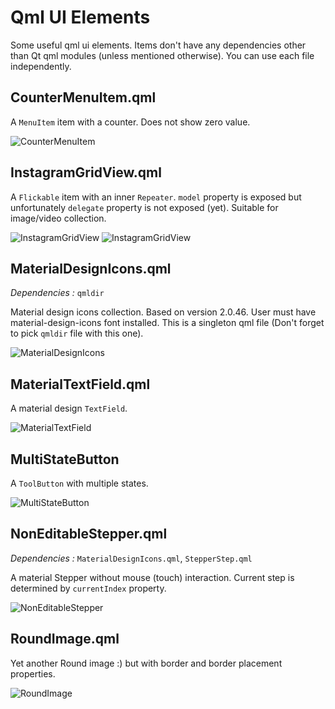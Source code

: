 # Qml UI Elements

Some useful qml ui elements. Items don't have any dependencies other than Qt qml modules (unless mentioned otherwise). You can use each file independently.

## CounterMenuItem.qml

A `MenuItem` item with a counter. Does not show zero value.

![CounterMenuItem](images/CounterMenuItem.png)

## InstagramGridView.qml

A `Flickable` item with an inner `Repeater`. `model` property is exposed but unfortunately `delegate` property is not exposed (yet). Suitable for image/video collection.

![InstagramGridView](images/InstagramGridView.gif) ![InstagramGridView](images/InstagramGridView2.gif)

## MaterialDesignIcons.qml

*Dependencies :* `qmldir`

Material design icons collection. Based on version 2.0.46. User must have material-design-icons font installed. This is a singleton qml file (Don't forget to pick `qmldir` file with this one).

![MaterialDesignIcons](images/MaterialDesignIcons.png)

## MaterialTextField.qml

A material design `TextField`.

![MaterialTextField](images/MaterialTextField.gif)

## MultiStateButton

A `ToolButton` with multiple states.

![MultiStateButton](images/MultiStateButton.gif)

## NonEditableStepper.qml

*Dependencies :* `MaterialDesignIcons.qml`, `StepperStep.qml`

A material Stepper without mouse (touch) interaction. Current step is determined by `currentIndex` property.

![NonEditableStepper](images/NonEditableStepper.gif)

## RoundImage.qml

Yet another Round image :) but with border and border placement properties.

![RoundImage](images/RoundImage.gif)
